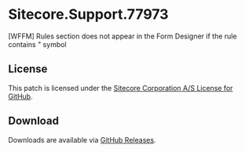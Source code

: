 # Sitecore.Support.77973
[WFFM] Rules section does not appear in the Form Designer if the rule contains &quot; symbol

## License  
This patch is licensed under the [Sitecore Corporation A/S License for GitHub](https://github.com/sitecoresupport/Sitecore.Support.77973/blob/master/LICENSE).  

## Download  
Downloads are available via [GitHub Releases](https://github.com/sitecoresupport/Sitecore.Support.77973/releases).  
